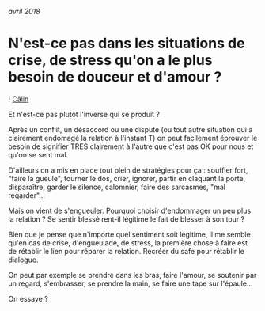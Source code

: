 *avril 2018*

# N'est-ce pas dans les situations de crise, de stress qu'on a le plus besoin de douceur et d'amour ?

! [Câlin](https://github.com/Julia-barbelane/reflexions/blob/master/photos/de-lamour-pour-gerer-la-crise.png)

Et n'est-ce pas plutôt l'inverse qui se produit ?

Après un conflit, un désaccord ou une dispute (ou tout autre situation qui a clairement endomagé la relation à l'instant T) on peut facilement éprouver le besoin de signifier TRES clairement à l'autre que c'est pas OK pour nous et qu'on se sent mal. 

D'ailleurs on a mis en place tout plein de stratégies pour ça : souffler fort, "faire la gueule", tourner le dos, crier, ignorer, partir en claquant la porte, disparaître, garder le silence, calomnier, faire des sarcasmes, "mal regarder"...

Mais on vient de s'engueuler. Pourquoi choisir d'endommager un peu plus la relation ? Se sentir blessé rent-il légitime le fait de blesser à son tour ? 

Bien que je pense que n'importe quel sentiment soit légitime, il me semble qu'en cas de crise, d'engueulade, de stress, la première chose à faire est de rétablir le lien pour réparer la relation. Recréer du safe pour rétablir le dialogue. 

On peut par exemple se prendre dans les bras, faire l'amour, se soutenir par un regard, s'embrasser, se prendre la main, se faire une tape sur l'épaule...

On essaye ? 

